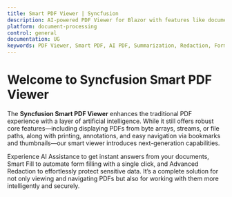 ```yaml
---
title: Smart PDF Viewer | Syncfusion
description: AI-powered PDF Viewer for Blazor with features like document summarization,question answering, smart redact, and smart fill. Designed for secure, efficient, and intelligent document workflows.
platform: document-processing
control: general
documentation: UG
keywords: PDF Viewer, Smart PDF, AI PDF, Summarization, Redaction, Form Fill, Blazor, SDK
---
```


# Welcome to Syncfusion Smart PDF Viewer

The **Syncfusion Smart PDF Viewer** enhances the traditional PDF experience with a layer of artificial intelligence. While it still offers robust core features—including displaying PDFs from byte arrays, streams, or file paths, along with printing, annotations, and easy navigation via bookmarks and thumbnails—our smart viewer introduces next-generation capabilities.

Experience AI Assistance to get instant answers from your documents, Smart Fill to automate form filling with a single click, and Advanced Redaction to effortlessly protect sensitive data. It’s a complete solution for not only viewing and navigating PDFs but also for working with them more intelligently and securely.
